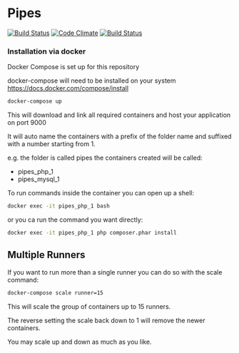 # Pipes #

[![Build Status](https://travis-ci.org/continuous-deployment/pipes.svg?branch=master)](https://travis-ci.org/continuous-deployment/pipes)
[![Code Climate](https://codeclimate.com/github/datkinson/pipes/badges/gpa.svg)](https://codeclimate.com/github/datkinson/pipes)
[![Build Status](https://drone.continuous-deployment.software/api/badges/continuous-deployment/pipes/status.svg)](https://drone.continuous-deployment.software/continuous-deployment/pipes)

### Installation via docker ###

Docker Compose is set up for this repository

docker-compose will need to be installed on your system https://docs.docker.com/compose/install

```bash
docker-compose up
```

This will download and link all required containers and host your application on port 9000

It will auto name the containers with a prefix of the folder name and suffixed with a number starting from 1.

e.g. the folder is called pipes the containers created will be called:
- pipes_php_1
- pipes_mysql_1


To run commands inside the container you can open up a shell:
```bash
docker exec -it pipes_php_1 bash
```

or you ca run the command you want directly:
```bash
docker exec -it pipes_php_1 php composer.phar install
```

## Multiple Runners ##

If you want to run more than a single runner you can do so with the scale command:

```bash
docker-compose scale runner=15
```

This will scale the group of containers up to 15 runners.

The reverse setting the scale back down to 1 will remove the newer containers.

You may scale up and down as much as you like.
